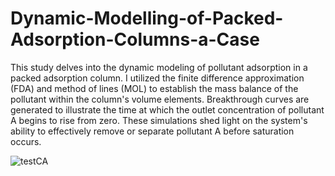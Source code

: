 # Dynamic-Modelling-of-Packed-Adsorption-Columns-a-Case

This study delves into the dynamic modeling of pollutant adsorption in a packed adsorption column. I utilized the finite difference approximation (FDA) and method of lines (MOL) to establish the mass balance of the pollutant within the column's volume elements. Breakthrough curves are generated to illustrate the time at which the outlet concentration of pollutant A begins to rise from zero. These simulations shed light on the system's ability to effectively remove or separate pollutant A before saturation occurs.

![testCA](https://github.com/liskadewi/Dynamic-Modelling-of-Packed-Adsorption-Columns/assets/172154365/5be1df24-406e-417d-bdfc-e818c8c8a107)

